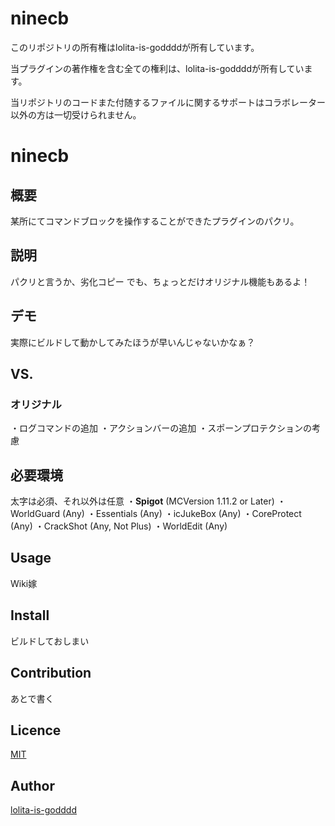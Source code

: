 # ninecb
このリポジトリの所有権はlolita-is-goddddが所有しています。

当プラグインの著作権を含む全ての権利は、lolita-is-goddddが所有しています。

当リポジトリのコードまた付随するファイルに関するサポートはコラボレーター以外の方は一切受けられません。

ninecb
====

## 概要
某所にてコマンドブロックを操作することができたプラグインのパクリ。

## 説明
パクリと言うか、劣化コピー
でも、ちょっとだけオリジナル機能もあるよ！

## デモ
実際にビルドして動かしてみたほうが早いんじゃないかなぁ？

## VS. 
### オリジナル
・ログコマンドの追加
・アクションバーの追加
・スポーンプロテクションの考慮

## 必要環境
太字は必須、それ以外は任意
・**Spigot** (MCVersion 1.11.2 or Later)
・WorldGuard (Any)
・Essentials (Any)
・icJukeBox (Any)
・CoreProtect (Any)
・CrackShot (Any, Not Plus)
・WorldEdit (Any)

## Usage
Wiki嫁

## Install
ビルドしておしまい

## Contribution
あとで書く

## Licence

[MIT](https://github.com/lolita-is-godddd/ninecb/master/LICENCE.md)

## Author

[lolita-is-godddd](https://github.com/lolita-is-godddd)
